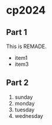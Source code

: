 # cp2024

## Part 1
This is REMADE.
- item1
- item3

## Part 2
1. sunday
1. monday
1. tuesday
1. wednesday
